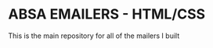 
<h1> ABSA EMAILERS - HTML/CSS</h1>

<p>This is the main repository for all of the mailers I built</p>
